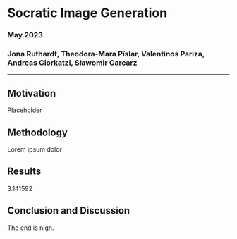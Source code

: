 
# Socratic Image Generation

### May 2023

### Jona Ruthardt, Theodora-Mara Pîslar, Valentinos Pariza, Andreas Giorkatzi, Sławomir Garcarz

----

## Motivation

Placeholder

## Methodology

Lorem ipsum dolor

## Results

3.141592

## Conclusion and Discussion

The end is nigh.